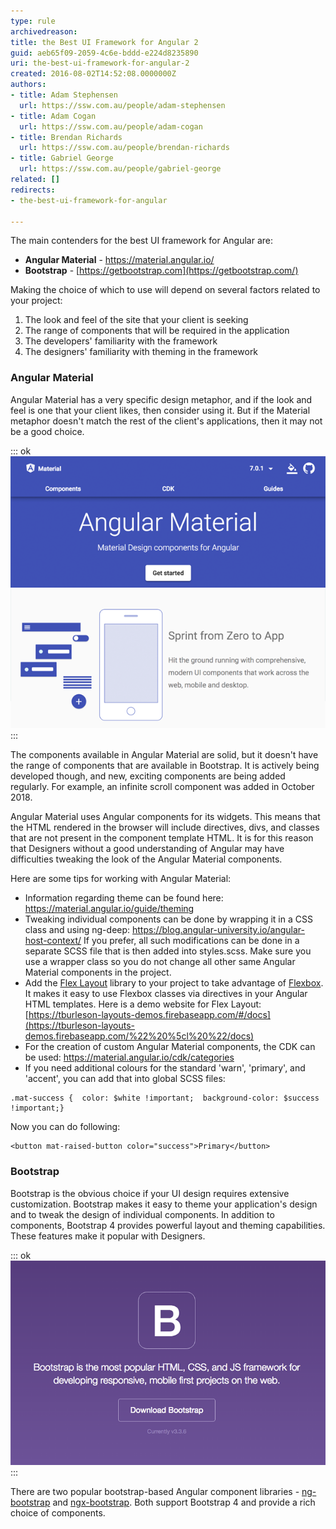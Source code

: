 ```yaml
---
type: rule
archivedreason: 
title: the Best UI Framework for Angular 2
guid: aeb65f09-2059-4c6e-bddd-e224d8235890
uri: the-best-ui-framework-for-angular-2
created: 2016-08-02T14:52:08.0000000Z
authors:
- title: Adam Stephensen
  url: https://ssw.com.au/people/adam-stephensen
- title: Adam Cogan
  url: https://ssw.com.au/people/adam-cogan
- title: Brendan Richards
  url: https://ssw.com.au/people/brendan-richards
- title: Gabriel George
  url: https://ssw.com.au/people/gabriel-george
related: []
redirects:
- the-best-ui-framework-for-angular

---
```


The main contenders for the best UI framework for Angular are:

* **Angular Material** - https://material.angular.io/
* **Bootstrap** - [https://getbootstrap.com](https://getbootstrap.com/)


Making the choice of which to use will depend on several factors related to your project:

1. The look and feel of the site that your client is seeking
2. The range of components that will be required in the application
3. The developers' familiarity with the framework
4. The designers' familiarity with theming in the framework


<!--endintro-->

### Angular Material

Angular Material has a very specific design metaphor, and if the look and feel is one that your client likes, then consider using it. But if the Material metaphor doesn't match the rest of the client's applications, then it may not be a good choice.


::: ok  
![Figure:  Angular Material is built by the Angular team](angular-material.png)  
:::

The components available in Angular Material are solid, but it doesn't have the range of components that are available in Bootstrap. It is actively being developed though, and new, exciting components are being added regularly. For example, an infinite scroll component was added in October 2018.

Angular Material uses Angular components for its widgets. This means that the HTML rendered in the browser will include directives, divs, and classes that are not present in the component template HTML. It is for this reason that Designers without a good understanding of Angular may have difficulties tweaking the look of the Angular Material components.

Here are some tips for working with Angular Material:

* Information regarding theme can be found here: https://material.angular.io/guide/theming
* Tweaking individual components can be done by wrapping it in a CSS class and using ng-deep: 
      https://blog.angular-university.io/angular-host-context/
If you prefer, all such modifications can be done in a separate SCSS file that is then added into styles.scss.
Make sure you use a wrapper class so you do not change all other same Angular Material components in the project.
* Add the 
      [Flex Layout](https://github.com/angular/flex-layout) library to your project to take advantage of 
      [Flexbox](https://css-tricks.com/snippets/css/a-guide-to-flexbox/%22%20%5co%20%22https://css-tricks.com/snippets/css/a-guide-to-flexbox/).  It makes it easy to use Flexbox classes via directives in your Angular HTML templates.
Here is a demo website for Flex Layout: 
      [https://tburleson-layouts-demos.firebaseapp.com/#/docs](https://tburleson-layouts-demos.firebaseapp.com/%22%20%5cl%20%22/docs)
* For the creation of custom Angular Material components, the CDK can be used: https://material.angular.io/cdk/categories
* If you need additional colours for the standard 'warn', 'primary', and 'accent', you can add that into global SCSS files: 
      


```
.mat-success {  color: $white !important;  background-color: $success !important;}
```


Now you can do following: 
      


```
<button mat-raised-button color="success">Primary</button>
```


### Bootstrap

Bootstrap is the obvious choice if your UI design requires extensive customization. Bootstrap makes it easy to theme your application's design and to tweak the design of individual components. In addition to components, Bootstrap 4 provides powerful layout and theming capabilities. These features make it popular with Designers.


::: ok  
![Figure: Bootstrap has been the recommended UI framework for the web for years](bad-bootstrap.png)  
:::

There are two popular bootstrap-based Angular component libraries -     [ng-bootstrap](https://ng-bootstrap.github.io/) and     [ngx-bootstrap](https://github.com/valor-software/ngx-bootstrap). Both support Bootstrap 4 and provide a rich choice of components.
